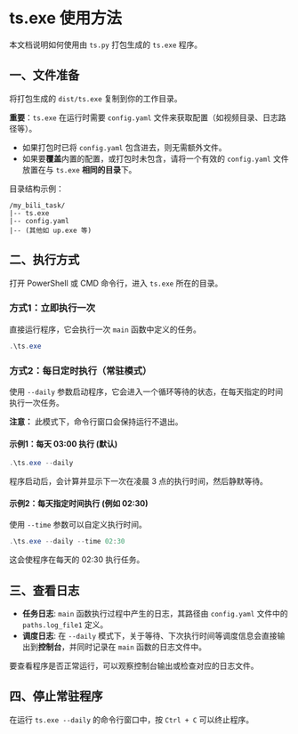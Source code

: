 # ts.exe 使用方法

本文档说明如何使用由 `ts.py` 打包生成的 `ts.exe` 程序。

## 一、文件准备

将打包生成的 `dist/ts.exe` 复制到你的工作目录。

**重要**：`ts.exe` 在运行时需要 `config.yaml` 文件来获取配置（如视频目录、日志路径等）。
- 如果打包时已将 `config.yaml` 包含进去，则无需额外文件。
- 如果要**覆盖**内置的配置，或打包时未包含，请将一个有效的 `config.yaml` 文件放置在与 `ts.exe` **相同的目录**下。

目录结构示例：
```
/my_bili_task/
|-- ts.exe
|-- config.yaml
|-- (其他如 up.exe 等)
```

## 二、执行方式

打开 PowerShell 或 CMD 命令行，进入 `ts.exe` 所在的目录。

### 方式1：立即执行一次

直接运行程序，它会执行一次 `main` 函数中定义的任务。

```powershell
.\ts.exe
```

### 方式2：每日定时执行（常驻模式）

使用 `--daily` 参数启动程序，它会进入一个循环等待的状态，在每天指定的时间执行一次任务。

**注意：** 此模式下，命令行窗口会保持运行不退出。

#### 示例1：每天 03:00 执行 (默认)

```powershell
.\ts.exe --daily
```
程序启动后，会计算并显示下一次在凌晨 3 点的执行时间，然后静默等待。

#### 示例2：每天指定时间执行 (例如 02:30)

使用 `--time` 参数可以自定义执行时间。

```powershell
.\ts.exe --daily --time 02:30
```
这会使程序在每天的 02:30 执行任务。

## 三、查看日志

- **任务日志**: `main` 函数执行过程中产生的日志，其路径由 `config.yaml` 文件中的 `paths.log_file1` 定义。
- **调度日志**: 在 `--daily` 模式下，关于等待、下次执行时间等调度信息会直接输出到**控制台**，并同时记录在 `main` 函数的日志文件中。

要查看程序是否正常运行，可以观察控制台输出或检查对应的日志文件。

## 四、停止常驻程序

在运行 `ts.exe --daily` 的命令行窗口中，按 `Ctrl + C` 可以终止程序。

